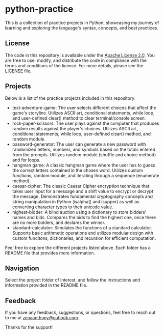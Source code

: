 # python-practice
This is a collection of practice projects in Python, showcasing my journey of learning and exploring the language's syntax, concepts, and best practices.

## License
The code in this repository is available under the [Apache License 2.0](LICENSE). You are free to use, modify, and distribute the code in compliance with the terms and conditions of the license. For more details, please see the [LICENSE](LICENSE) file.

## Projects
Below is a list of the practice projects included in this repository:
<ul>
  <li>
    text-adventure-game: The user selects different choices that affect the game's storyline. Utilizes ASCII art, conditional statements, while loop, and user-defined clear() method to clear terminal/console screen.
  </li>
  <li>
    rock-paper-scissors: The user plays against the computer that produces random results against the player's choices. Utilizes ASCII art, conditional statements, while loop, user-defined clear() method, and random module. 
  </li>
  <li>
    password-generator: The user can generate a new password with randomized letters, numbers, and symbols based on the totals entered from the prompts. Utilizes random module (shuffle and choice method) and for loops.
  </li>
  <li>
    hangman game: A classic hangman game where the user has to guess the correct letters contained in the chosen word. Utilizes custom functions, random module, and iterating through a sequence (enumerate method).
  </li>
  <li>
    caesar-cipher: The classic Caesar Cipher encryption technique that takes user input for a message and a shift value to encrypt or decrypt the message. Demonstrates fundamental cryptography concepts and string manipulation in Python (isalpha() and isupper) as well as converting character types to their unicode value.
  </li>
  <li>
    highest-bidder: A blind auction using a dictionary to store bidders' names and bids. Compares the bids to find the highest one, once there are no more bidders, and declares the winner.
  </li>
  <li>
    standard-calculator: Simulates the functions of a standard calculator. Supports basic arithmetic operations and utilizes modular design with custom funcitons, dictionaries, and recursion for efficient computation.
  </li>
</ul>

Feel free to explore the different projects listed above. Each folder has a README file that provides more information.

## Navigation
Select the project folder of interest, and follow the instructions and information provided in the README file.

## Feedback
If you have any feedback, suggestions, or questions, feel free to reach out to me at zenaanthony@outlook.com.

Thanks for the support!
